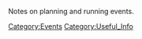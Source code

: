 Notes on planning and running events.

[Category:Events](Category:Events)
[Category:Useful_Info](Category:Useful_Info)
